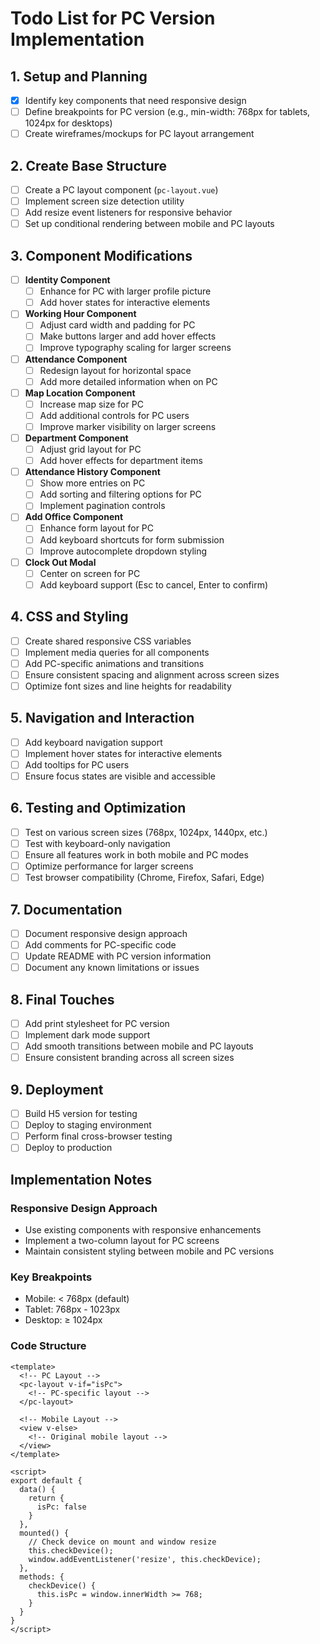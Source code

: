 # Todo List for PC Version Implementation

## 1. Setup and Planning
- [x] Identify key components that need responsive design
- [ ] Define breakpoints for PC version (e.g., min-width: 768px for tablets, 1024px for desktops)
- [ ] Create wireframes/mockups for PC layout arrangement

## 2. Create Base Structure
- [ ] Create a PC layout component (`pc-layout.vue`)
- [ ] Implement screen size detection utility
- [ ] Add resize event listeners for responsive behavior
- [ ] Set up conditional rendering between mobile and PC layouts

## 3. Component Modifications
- [ ] **Identity Component**
  - [ ] Enhance for PC with larger profile picture
  - [ ] Add hover states for interactive elements

- [ ] **Working Hour Component**
  - [ ] Adjust card width and padding for PC
  - [ ] Make buttons larger and add hover effects
  - [ ] Improve typography scaling for larger screens

- [ ] **Attendance Component**
  - [ ] Redesign layout for horizontal space
  - [ ] Add more detailed information when on PC

- [ ] **Map Location Component**
  - [ ] Increase map size for PC
  - [ ] Add additional controls for PC users
  - [ ] Improve marker visibility on larger screens

- [ ] **Department Component**
  - [ ] Adjust grid layout for PC
  - [ ] Add hover effects for department items

- [ ] **Attendance History Component**
  - [ ] Show more entries on PC
  - [ ] Add sorting and filtering options for PC
  - [ ] Implement pagination controls

- [ ] **Add Office Component**
  - [ ] Enhance form layout for PC
  - [ ] Add keyboard shortcuts for form submission
  - [ ] Improve autocomplete dropdown styling

- [ ] **Clock Out Modal**
  - [ ] Center on screen for PC
  - [ ] Add keyboard support (Esc to cancel, Enter to confirm)

## 4. CSS and Styling
- [ ] Create shared responsive CSS variables
- [ ] Implement media queries for all components
- [ ] Add PC-specific animations and transitions
- [ ] Ensure consistent spacing and alignment across screen sizes
- [ ] Optimize font sizes and line heights for readability

## 5. Navigation and Interaction
- [ ] Add keyboard navigation support
- [ ] Implement hover states for interactive elements
- [ ] Add tooltips for PC users
- [ ] Ensure focus states are visible and accessible

## 6. Testing and Optimization
- [ ] Test on various screen sizes (768px, 1024px, 1440px, etc.)
- [ ] Test with keyboard-only navigation
- [ ] Ensure all features work in both mobile and PC modes
- [ ] Optimize performance for larger screens
- [ ] Test browser compatibility (Chrome, Firefox, Safari, Edge)

## 7. Documentation
- [ ] Document responsive design approach
- [ ] Add comments for PC-specific code
- [ ] Update README with PC version information
- [ ] Document any known limitations or issues

## 8. Final Touches
- [ ] Add print stylesheet for PC version
- [ ] Implement dark mode support
- [ ] Add smooth transitions between mobile and PC layouts
- [ ] Ensure consistent branding across all screen sizes

## 9. Deployment
- [ ] Build H5 version for testing
- [ ] Deploy to staging environment
- [ ] Perform final cross-browser testing
- [ ] Deploy to production

## Implementation Notes

### Responsive Design Approach
- Use existing components with responsive enhancements
- Implement a two-column layout for PC screens
- Maintain consistent styling between mobile and PC versions

### Key Breakpoints
- Mobile: < 768px (default)
- Tablet: 768px - 1023px
- Desktop: ≥ 1024px

### Code Structure
```vue
<template>
  <!-- PC Layout -->
  <pc-layout v-if="isPc">
    <!-- PC-specific layout -->
  </pc-layout>
  
  <!-- Mobile Layout -->
  <view v-else>
    <!-- Original mobile layout -->
  </view>
</template>

<script>
export default {
  data() {
    return {
      isPc: false
    }
  },
  mounted() {
    // Check device on mount and window resize
    this.checkDevice();
    window.addEventListener('resize', this.checkDevice);
  },
  methods: {
    checkDevice() {
      this.isPc = window.innerWidth >= 768;
    }
  }
}
</script>
```
